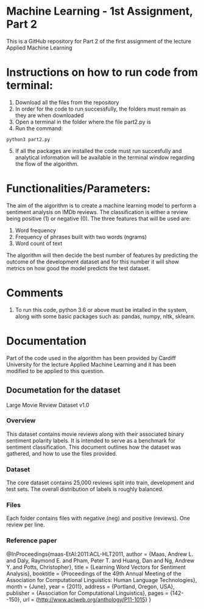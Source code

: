# Machine Learning - 1st Assignment, Part 2
This is a GitHub repository for Part 2 of the first assignment of the lecture Applied Machine Learning


# Instructions on how to run code from terminal:
1. Download all the files from the repository
2. In order for the code to run successfully, the folders must remain as they are when downloaded
3. Open a terminal in the folder where the file part2.py is
4. Run the command:
```
python3 part2.py
```
5. If all the packages are installed the code must run succesfully and analytical information will be available in the terminal window regarding the flow of the algorithm.

# Functionalities/Parameters:
The aim of the algorithm is to create a machine learning model to perform a sentiment analysis on IMDb reviews. The classification is either a review being positive (1) or negative (0).
The three features that will be used are:
1. Word frequency
2. Frequency of phrases built with two words (ngrams)
3. Word count of text

The algorithm will then decide the best number of features by predicting the outcome of the development dataset and for this number it will show metrics on how good the model predicts the test dataset.

# Comments
1. To run this code, python 3.6 or above must be intalled in the system, along with some basic packages such as:
pandas, numpy, nltk, sklearn.

# Documentation

Part of the code used in the algorithm has been provided by Cardiff University for the lecture Applied Machine Learning and it has been modified to be applied to this question.

## Documetation for the dataset

Large Movie Review Dataset v1.0

### Overview

This dataset contains movie reviews along with their associated binary
sentiment polarity labels. It is intended to serve as a benchmark for
sentiment classification. This document outlines how the dataset was
gathered, and how to use the files provided. 

### Dataset 

The core dataset contains 25,000 reviews split into train, development
and test sets. The overall distribution of labels is roughly balanced.

### Files

Each folder contains files with negative (neg) and positive (reviews).
One review per line.

### Reference paper

@InProceedings{maas-EtAl:2011:ACL-HLT2011,
  author    = {Maas, Andrew L.  and  Daly, Raymond E.  and  Pham, Peter T.  and  Huang, Dan  and  Ng, Andrew Y.  and  Potts, Christopher},
  title     = {Learning Word Vectors for Sentiment Analysis},
  booktitle = {Proceedings of the 49th Annual Meeting of the Association for Computational Linguistics: Human Language Technologies},
  month     = {June},
  year      = {2011},
  address   = {Portland, Oregon, USA},
  publisher = {Association for Computational Linguistics},
  pages     = {142--150},
  url       = {http://www.aclweb.org/anthology/P11-1015}
}
